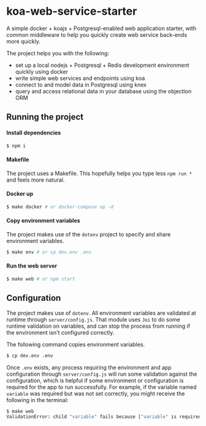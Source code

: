 # koa-web-service-starter

A simple docker + koajs + Postgresql-enabled web application starter, with common middleware to help you quickly create web service back-ends more quickly.

The project helps you with the following:

- set up a local nodejs + Postgresql + Redis development environment quickly using docker
- write simple web services and endpoints using koa
- connect to and model data in Postgresql using knex
- query and access relational data in your database using the objection ORM

## Running the project

#### Install dependencies
```bash
$ npm i
```

#### Makefile
The project uses a Makefile. This hopefully helps you type less `npm run *` and feels more natural.

#### Docker up

```bash
$ make docker # or docker-compose up -d
```

#### Copy environment variables

The project makes use of the `dotenv` project to specify and share environment variables.

```bash
$ make env # or cp dev.env .env
```

#### Run the web server

```bash
$ make web # or npm start
```

## Configuration

The project makes use of `dotenv`. All environment variables are validated at runtime through `server/config.js`. That module uses `Joi` to do some runtime validation on variables, and can stop the process from running if the environment isn't configured correctly.

The following command copies environment variables.

```bash
$ cp dev.env .env
```

Once `.env` exists, any process requiring the environment and app configuration through `server/config.js` will run some validation against the configuration, which is helpful if some environment or configuration is required for the app to run successfully. For example, if the variable named `variable` was required but was not set correctly, you might receive the following in the terminal:

```bash
$ make web
ValidationError: child "variable" fails because ["variable" is required]
```

